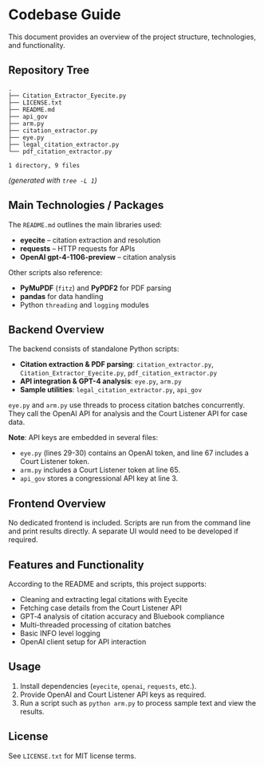 # Codebase Guide

This document provides an overview of the project structure, technologies, and functionality.

## Repository Tree

```
.
├── Citation_Extractor_Eyecite.py
├── LICENSE.txt
├── README.md
├── api_gov
├── arm.py
├── citation_extractor.py
├── eye.py
├── legal_citation_extractor.py
└── pdf_citation_extractor.py

1 directory, 9 files
```

*(generated with `tree -L 1`)*

## Main Technologies / Packages

The `README.md` outlines the main libraries used:

- **eyecite** – citation extraction and resolution
- **requests** – HTTP requests for APIs
- **OpenAI gpt-4-1106-preview** – citation analysis

Other scripts also reference:
- **PyMuPDF** (`fitz`) and **PyPDF2** for PDF parsing
- **pandas** for data handling
- Python `threading` and `logging` modules

## Backend Overview

The backend consists of standalone Python scripts:

- **Citation extraction & PDF parsing**: `citation_extractor.py`, `Citation_Extractor_Eyecite.py`, `pdf_citation_extractor.py`
- **API integration & GPT-4 analysis**: `eye.py`, `arm.py`
- **Sample utilities**: `legal_citation_extractor.py`, `api_gov`

`eye.py` and `arm.py` use threads to process citation batches concurrently. They call the OpenAI API for analysis and the Court Listener API for case data.

**Note**: API keys are embedded in several files:
- `eye.py` (lines 29-30) contains an OpenAI token, and line 67 includes a Court Listener token.
- `arm.py` includes a Court Listener token at line 65.
- `api_gov` stores a congressional API key at line 3.

## Frontend Overview

No dedicated frontend is included. Scripts are run from the command line and print results directly. A separate UI would need to be developed if required.

## Features and Functionality

According to the README and scripts, this project supports:

- Cleaning and extracting legal citations with Eyecite
- Fetching case details from the Court Listener API
- GPT‑4 analysis of citation accuracy and Bluebook compliance
- Multi-threaded processing of citation batches
- Basic INFO level logging
- OpenAI client setup for API interaction

## Usage

1. Install dependencies (`eyecite`, `openai`, `requests`, etc.).
2. Provide OpenAI and Court Listener API keys as required.
3. Run a script such as `python arm.py` to process sample text and view the results.

## License

See `LICENSE.txt` for MIT license terms.
